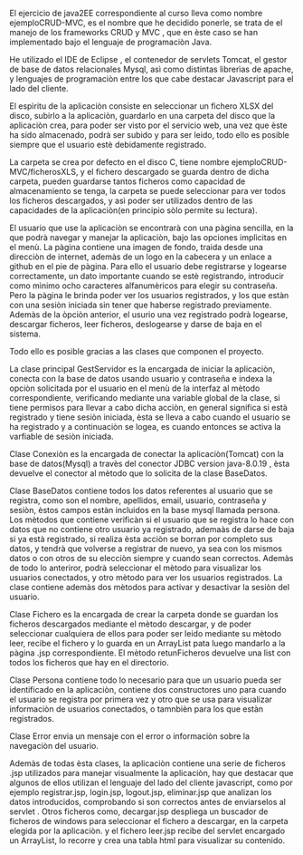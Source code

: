 El ejercicio de java2EE correspondiente al curso lleva como nombre ejemploCRUD-MVC,  es el nombre que he decidido ponerle,  se trata de el manejo de los frameworks CRUD y MVC , que en èste caso se han implementado bajo el lenguaje de programaciòn Java.

He utilizado el IDE de Eclipse , el contenedor de servlets Tomcat, el gestor de base de datos relacionales Mysql, asì como distintas librerìas de apache, y lenguajes de programaciòn  entre los que cabe destacar Javascript para el lado del cliente.

El espìritu de la aplicaciòn consiste en seleccionar un fichero XLSX del disco, subirlo a la aplicaciòn, guardarlo en una carpeta del disco que la aplicaciòn crea, para poder ser visto por el servicio web, una vez que èste ha sido almacenado, podrà ser subido y para ser leido, todo ello es posible siempre que el usuario estè debidamente registrado. 

La carpeta se crea por defecto en el disco C, tiene nombre ejemploCRUD-MVC/ficherosXLS,  y el fichero descargado se guarda dentro de dicha carpeta, pueden guardarse tantos ficheros como capacidad de almacenamiento se tenga, la carpeta se puede seleccionar para ver todos los ficheros descargados, y asì poder ser utilizados dentro de las capacidades de la aplicaciòn(en principio sòlo permite su lectura). 

El usuario que use la aplicaciòn se encontrarà con una pàgina sencilla, en la que podrà navegar y manejar la aplicaciòn, bajo las opciones implìcitas en el menù.  La pàgina contiene una imagen de fondo, traida desde una direcciòn de internet, ademàs de un logo en la cabecera y un enlace a github en el pie de pàgina. Para ello el usuario debe registrarse y logearse correctamente, un dato importante cuando se estè registrando, introducir como mìnimo ocho caracteres alfanumèricos para elegir su contraseña. Pero la pàgina le brinda poder ver los usuarios registrados, y los que estàn con una sesiòn iniciada sin tener que haberse registrado previamente.  Ademàs de la òpciòn anterior, el usurio una vez registrado podrà logearse, descargar ficheros, leer ficheros, deslogearse y darse de baja en el sistema.

Todo ello es posible gracias a las clases que componen el proyecto. 

La clase principal GestServidor es la encargada de iniciar la aplicaciòn, conecta con la base de datos usando usuario y contraseña e indexa la opciòn solicitada por el usuario en el menù de la interfaz al mètodo correspondiente, verificando mediante una variable global de la clase, si tiene permisos para llevar a cabo dicha acciòn, en general significa si està registrado y tiene sesiòn iniciada, èsta se lleva a cabo cuando el usuario se ha registrado y a continuaciòn se logea, es cuando entonces se activa la varfiable de sesiòn iniciada.

Clase Conexiòn es la encargada de conectar la aplicaciòn(Tomcat) con la base de datos(Mysql)  a travès del conector JDBC version java-8.0.19 , èsta devuelve el conector al mètodo que lo solicita de la clase BaseDatos.

Clase BaseDatos contiene todos los datos referentes al usuario que se registra, como son el nombre, apellidos, email, usuario, contraseña y sesiòn, èstos campos estàn incluidos en la base mysql llamada persona. Los mètodos que contiene verificàn si el usuario que se registra lo hace con datos que no contiene otro usuario ya registrado, ademaàs de darse de  baja si ya està registrado, si realiza èsta acciòn se borran por completo sus datos, y tendrà que volverse a registrar de nuevo, ya sea con los mismos datos o con otros de su elecciòn siempre y cuando sean correctos. Ademàs de todo lo anteriror, podrà seleccionar el mètodo para visualizar los usuarios conectados, y otro mètodo para ver los usuarios registrados. La clase contiene ademàs dos mètodos para activar y desactivar la sesiòn del usuario.

Clase Fichero es la encargada de crear la carpeta donde se guardan los ficheros descargados mediante el mètodo descargar, y de poder seleccionar cualquiera de ellos para poder ser leido mediante su mètodo leer, recibe el fichero y lo guarda en un ArrayList  pata luego mandarlo a la pàgina .jsp correspondiente. El mètodo retunFicheros devuelve una list con todos los ficheros que hay en el directorio.

Clase Persona contiene todo lo necesario para que un usuario pueda ser identificado en la aplicaciòn, contiene dos constructores uno para cuando el usuario se registra por primera vez y otro que se usa para visualizar informaciòn de usuarios  conectados, o tamnbièn para los que estàn registrados. 

Clase Error envia un mensaje con el error o informaciòn sobre la navegaciòn del usuario.

Ademàs de todas èsta clases, la aplicaciòn contiene una serie de ficheros .jsp utilizados para manejar visualmente la aplicaciòn, hay que destacar que algunos de ellos utilizan el lenguaje del lado del cliente javascript, como por ejemplo registrar.jsp, login.jsp, logout.jsp, eliminar.jsp  que analizan los datos introducidos, comprobando si son correctos antes de enviarselos al servlet . Otros ficheros como, decargar.jsp  despliega un buscador de ficheros de windows para seleccionar el fichero a descargar, en la carpeta elegida por la aplicaciòn. y el fichero leer.jsp recibe del servlet encargado un ArrayList, lo recorre y crea una tabla html para visualizar su contenido.

 